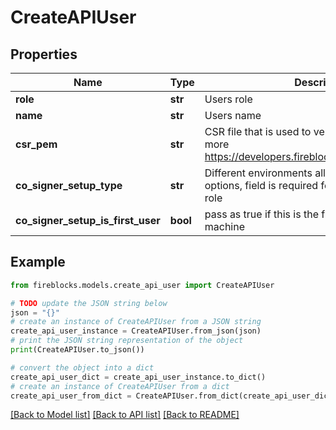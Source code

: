 # CreateAPIUser


## Properties

Name | Type | Description | Notes
------------ | ------------- | ------------- | -------------
**role** | **str** | Users role | 
**name** | **str** | Users name | 
**csr_pem** | **str** | CSR file that is used to verify API requests. read more https://developers.fireblocks.com/docs/quickstart | 
**co_signer_setup_type** | **str** | Different environments allow for different setup options, field is required for management/signer role | [optional] 
**co_signer_setup_is_first_user** | **bool** | pass as true if this is the first user on the coSigner machine | [optional] 

## Example

```python
from fireblocks.models.create_api_user import CreateAPIUser

# TODO update the JSON string below
json = "{}"
# create an instance of CreateAPIUser from a JSON string
create_api_user_instance = CreateAPIUser.from_json(json)
# print the JSON string representation of the object
print(CreateAPIUser.to_json())

# convert the object into a dict
create_api_user_dict = create_api_user_instance.to_dict()
# create an instance of CreateAPIUser from a dict
create_api_user_from_dict = CreateAPIUser.from_dict(create_api_user_dict)
```
[[Back to Model list]](../README.md#documentation-for-models) [[Back to API list]](../README.md#documentation-for-api-endpoints) [[Back to README]](../README.md)


